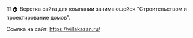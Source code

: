 🏗️🏠 Верстка сайта для компании занимающейся "Строительством и проектирование домов".

Ссылка на сайт: https://villakazan.ru/
